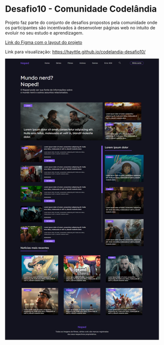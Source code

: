 # Desafio10 - Comunidade Codelândia

Projeto faz parte do conjunto de desafios propostos pela comunidade onde os participantes são incentivados à desenvolver páginas web no intuito de evoluir no seu estudo e aprendizagem.

[Link do Figma com o layout do projeto](https://www.figma.com/file/Yb9IBH56g7T1hdIyZ3BMNO/Desafios---Codel%C3%A2ndia?node-id=15409%3A2)

Link para visualização: https://hayttle.github.io/codelandia-desafio10/

![](/assets/images/index.png)
